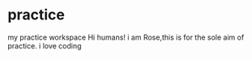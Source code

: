 # practice
my practice workspace
Hi humans!
i am Rose,this is for the sole aim of practice.
i love coding
